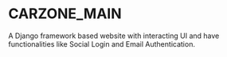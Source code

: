# CARZONE_MAIN
A Django framework based website with interacting UI and have functionalities like Social Login and Email Authentication.
